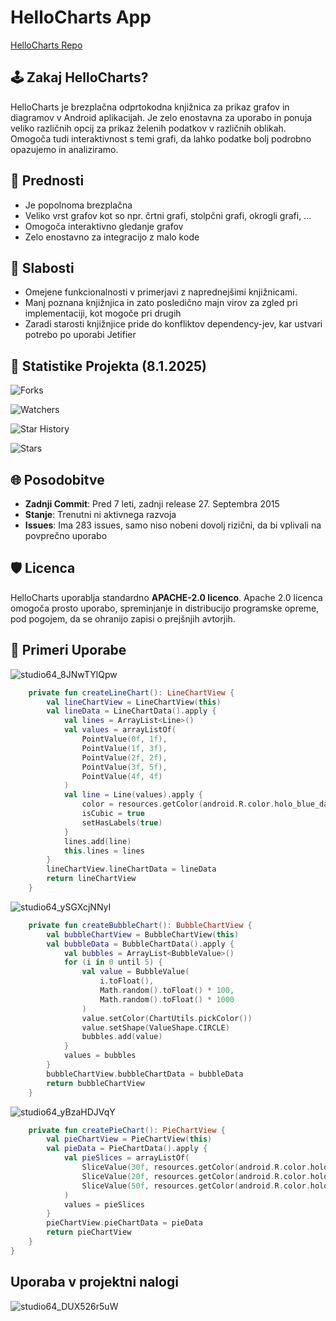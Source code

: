 # HelloCharts App
[HelloCharts Repo](https://github.com/lecho/hellocharts-android)

## 🕹️ Zakaj HelloCharts?
HelloCharts je brezplačna odprtokodna knjižnica za prikaz grafov in diagramov v Android aplikacijah. Je zelo enostavna za uporabo in ponuja veliko različnih opcij za prikaz želenih podatkov v različnih oblikah.
Omogoča tudi interaktivnost s temi grafi, da lahko podatke bolj podrobno opazujemo in analiziramo.

## 🔄 Prednosti
- Je popolnoma brezplačna
- Veliko vrst grafov kot so npr. črtni grafi, stolpčni grafi, okrogli grafi, ...
- Omogoča interaktivno gledanje grafov
- Zelo enostavno za integracijo z malo kode

## 🚫 Slabosti
- Omejene funkcionalnosti v primerjavi z naprednejšimi knjižnicami.
- Manj poznana knjižnjica in zato posledično majn virov za zgled pri implementaciji, kot mogoče pri drugih
- Zaradi starosti knjižnjice pride do konfliktov dependency-jev, kar ustvari potrebo po uporabi Jetifier

## 🔹 Statistike Projekta (8.1.2025)
![Forks](https://img.shields.io/github/forks/lecho/hellocharts-android?style=social)

![Watchers](https://img.shields.io/github/watchers/lecho/hellocharts-android?style=social)

![Star History](https://api.lucabubi.me/chart?username=lecho&repository=hellocharts-android&color=green)

![Stars](https://img.shields.io/github/stars/lecho/hellocharts-android?style=social)

## 🌐 Posodobitve
- **Zadnji Commit**: Pred 7 leti, zadnji release 27. Septembra 2015
- **Stanje**: Trenutni ni aktivnega razvoja
- **Issues**: Ima 283 issues, samo niso nobeni dovolj rizični, da bi vplivali na povprečno uporabo

## 🛡️ Licenca
HelloCharts uporablja standardno **APACHE-2.0 licenco**. 
Apache 2.0 licenca omogoča prosto uporabo, spreminjanje in distribucijo programske opreme, pod pogojem, da se ohranijo zapisi o prejšnjih avtorjih.

## 📖 Primeri Uporabe

![studio64_8JNwTYlQpw](https://github.com/user-attachments/assets/dbafa61d-802c-4258-bac6-83afe7d912ca)

```kotlin
    private fun createLineChart(): LineChartView {
        val lineChartView = LineChartView(this)
        val lineData = LineChartData().apply {
            val lines = ArrayList<Line>()
            val values = arrayListOf(
                PointValue(0f, 1f),
                PointValue(1f, 3f),
                PointValue(2f, 2f),
                PointValue(3f, 5f),
                PointValue(4f, 4f)
            )
            val line = Line(values).apply {
                color = resources.getColor(android.R.color.holo_blue_dark)
                isCubic = true
                setHasLabels(true)
            }
            lines.add(line)
            this.lines = lines
        }
        lineChartView.lineChartData = lineData
        return lineChartView
    }
```

![studio64_ySGXcjNNyI](https://github.com/user-attachments/assets/dd51ef9c-ae21-49eb-b11b-025337c71dbb)

```kotlin
    private fun createBubbleChart(): BubbleChartView {
        val bubbleChartView = BubbleChartView(this)
        val bubbleData = BubbleChartData().apply {
            val bubbles = ArrayList<BubbleValue>()
            for (i in 0 until 5) {
                val value = BubbleValue(
                    i.toFloat(),
                    Math.random().toFloat() * 100,
                    Math.random().toFloat() * 1000
                )
                value.setColor(ChartUtils.pickColor())
                value.setShape(ValueShape.CIRCLE)
                bubbles.add(value)
            }
            values = bubbles
        }
        bubbleChartView.bubbleChartData = bubbleData
        return bubbleChartView
    }

```

![studio64_yBzaHDJVqY](https://github.com/user-attachments/assets/f4571593-b505-4568-8b48-3a3c47f5903d)

```kotlin
    private fun createPieChart(): PieChartView {
        val pieChartView = PieChartView(this)
        val pieData = PieChartData().apply {
            val pieSlices = arrayListOf(
                SliceValue(30f, resources.getColor(android.R.color.holo_red_dark)),
                SliceValue(20f, resources.getColor(android.R.color.holo_blue_dark)),
                SliceValue(50f, resources.getColor(android.R.color.holo_green_dark))
            )
            values = pieSlices
        }
        pieChartView.pieChartData = pieData
        return pieChartView
    }
}

```

## Uporaba v projektni nalogi

![studio64_DUX526r5uW](https://github.com/user-attachments/assets/2fc9e815-43ca-4513-b2bf-a7fd51224a10)
